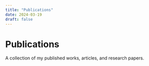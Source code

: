 ```yaml
---
title: "Publications"
date: 2024-03-19
draft: false
---
```


# Publications

A collection of my published works, articles, and research papers. 